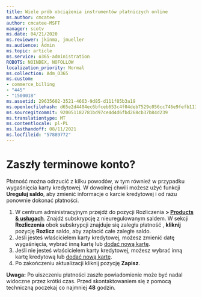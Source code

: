 ```yaml
---
title: Wiele prób obciążenia instrumentów płatniczych online
ms.author: cmcatee
author: cmcatee-MSFT
manager: scotv
ms.date: 04/21/2020
ms.reviewer: jkinma, jmueller
ms.audience: Admin
ms.topic: article
ms.service: o365-administration
ROBOTS: NOINDEX, NOFOLLOW
localization_priority: Normal
ms.collection: Adm_O365
ms.custom:
- commerce_billing
- "445"
- "1500018"
ms.assetid: 29635602-3521-4663-9d85-d111f85b3a19
ms.openlocfilehash: d65e2d4404ec6bfceb653c4f04deb7529c056cc746e9fefb113cdc1fd16261b1
ms.sourcegitcommit: 920051182781bd97ce4d4d6fbd268cb37b84d239
ms.translationtype: MT
ms.contentlocale: pl-PL
ms.lasthandoff: 08/11/2021
ms.locfileid: "57889772"
---
```

# <a name="past-due-account"></a>Zaszły terminowe konto?

Płatność można odrzucić z kilku powodów, w tym również w przypadku wygaśnięcia karty kredytowej. W dowolnej chwili możesz użyć funkcji **Ureguluj saldo**, aby zmienić informacje o karcie kredytowej i od razu ponownie dokonać płatności.

1. W centrum administracyjnym przejdź do pozycji Rozliczenia **> [Products & usługach](https://go.microsoft.com/fwlink/p/?linkid=842054)**.
Znajdź subskrypcję z nieuregulowanym saldem. W sekcji **Rozliczenia** obok subskrypcji znajduje się zaległa płatność , **kliknij** pozycję **Rozlicz** saldo, aby zapłacić całe zaległe saldo.
2. Jeśli jesteś właścicielem karty kredytowej, możesz zmienić datę wygaśnięcia, wybrać inną kartę lub [dodać nową kartę](https://docs.microsoft.com/microsoft-365/commerce/billing-and-payments/manage-payment-methods).
3. Jeśli nie jesteś właścicielem karty kredytowej, możesz wybrać inną kartę kredytową lub [dodać nową kartę](https://docs.microsoft.com/microsoft-365/commerce/billing-and-payments/manage-payment-methods).
4. Po zakończeniu aktualizacji kliknij pozycję **Zapisz**.

**Uwaga:** Po uiszczeniu płatności zaszłe powiadomienie może być nadal widoczne przez krótki czas. Przed skontaktowaniem się z pomocą techniczną poczekaj co najmniej **48** godzin.
